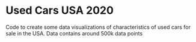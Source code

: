 # Used Cars USA 2020
Code to create some data visualizations of characteristics of used cars for sale in the USA.
Data contains around 500k data points


